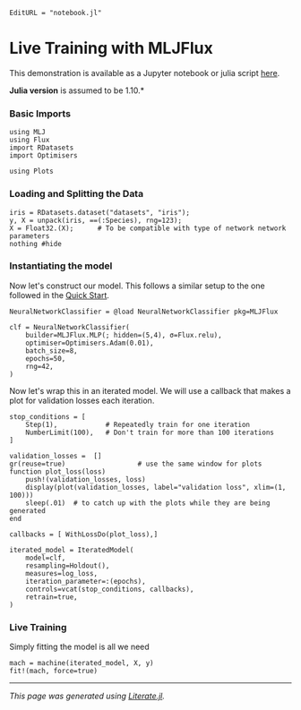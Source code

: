 ```@meta
EditURL = "notebook.jl"
```

# Live Training with MLJFlux

This demonstration is available as a Jupyter notebook or julia script
[here](https://github.com/FluxML/MLJFlux.jl/tree/dev/docs/src/common_workflows/live_training).

**Julia version** is assumed to be 1.10.*

### Basic Imports

````@example live_training
using MLJ
using Flux
import RDatasets
import Optimisers
````

````@example live_training
using Plots
````

### Loading and Splitting the Data

````@example live_training
iris = RDatasets.dataset("datasets", "iris");
y, X = unpack(iris, ==(:Species), rng=123);
X = Float32.(X);      # To be compatible with type of network network parameters
nothing #hide
````

### Instantiating the model

Now let's construct our model. This follows a similar setup to the one followed in the
[Quick Start](../../index.md#Quick-Start).

````@example live_training
NeuralNetworkClassifier = @load NeuralNetworkClassifier pkg=MLJFlux

clf = NeuralNetworkClassifier(
    builder=MLJFlux.MLP(; hidden=(5,4), σ=Flux.relu),
    optimiser=Optimisers.Adam(0.01),
    batch_size=8,
    epochs=50,
    rng=42,
)
````

Now let's wrap this in an iterated model. We will use a callback that makes a plot for
validation losses each iteration.

````@example live_training
stop_conditions = [
    Step(1),            # Repeatedly train for one iteration
    NumberLimit(100),   # Don't train for more than 100 iterations
]

validation_losses =  []
gr(reuse=true)                  # use the same window for plots
function plot_loss(loss)
    push!(validation_losses, loss)
    display(plot(validation_losses, label="validation loss", xlim=(1, 100)))
    sleep(.01)  # to catch up with the plots while they are being generated
end

callbacks = [ WithLossDo(plot_loss),]

iterated_model = IteratedModel(
    model=clf,
    resampling=Holdout(),
    measures=log_loss,
    iteration_parameter=:(epochs),
    controls=vcat(stop_conditions, callbacks),
    retrain=true,
)
````

### Live Training
Simply fitting the model is all we need

````@example live_training
mach = machine(iterated_model, X, y)
fit!(mach, force=true)
````

---

*This page was generated using [Literate.jl](https://github.com/fredrikekre/Literate.jl).*

